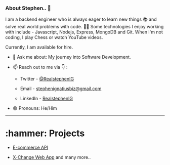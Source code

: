 ### About Stephen.. 👋

I am a backend engineer who is always eager to learn new things 📚 and solve real world problems with code. 👨‍💻
Some technologies I enjoy working with include - Javascript, Nodejs, Express, MongoDB and Git. When I'm not coding, I play Chess or watch YouTube videos.

Currently, I am available for hire.


- 💬 Ask me about: My journey into Software Development.

- 📫 Reach out to me via :point_down: :
  -  Twitter - [@RealstephenIG](https://twitter.com/REALSTEPHENIG?t=8OzlcGr6SDDfAhoSAae53Q&s=09)

  - Email - stephenignatiusbiz@gmail.com
                    
  - LinkedIn - [RealstephenIG](https://www.linkedin.com/in/stephen-ignatius-a5422022b)

- 😄 Pronouns: He/Him

<hr>

 <h1> :hammer: Projects</h1>
 
 - [E-commerce API](https://e-commerce-web3.herokuapp.com/api-docs/#/)
 
 - [X-Change Web App](https://x-change-mail-sender.herokuapp.com/) and many more..
